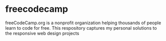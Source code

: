 # freecodecamp
freeCodeCamp.org is a nonprofit organization helping thousands of people learn to code for free. This respository captures my personal solutions to the responsive web design projects
